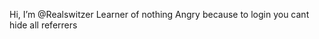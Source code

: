 Hi, I’m @Realswitzer
Learner of nothing
Angry because to login you cant hide all referrers

<!---
Realswitzer/Realswitzer is a ✨ special ✨ repository because its `README.md` (this file) appears on your GitHub profile.
You can click the Preview link to take a look at your changes.
--->
